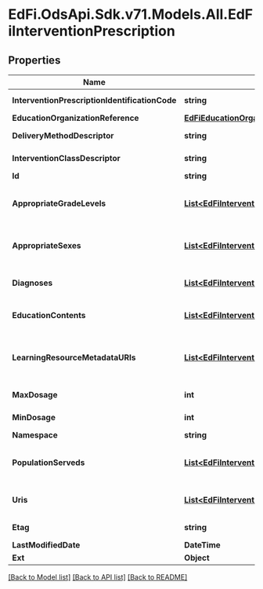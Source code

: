 # EdFi.OdsApi.Sdk.v71.Models.All.EdFiInterventionPrescription

## Properties

Name | Type | Description | Notes
------------ | ------------- | ------------- | -------------
**InterventionPrescriptionIdentificationCode** | **string** | A unique number or alphanumeric code assigned to an intervention prescription. | 
**EducationOrganizationReference** | [**EdFiEducationOrganizationReference**](EdFiEducationOrganizationReference.md) |  | 
**DeliveryMethodDescriptor** | **string** | The way in which an intervention was implemented: individual, small group, whole class, or whole school. | 
**InterventionClassDescriptor** | **string** | The way in which an intervention is used: curriculum, supplement, or practice. | 
**Id** | **string** |  | [optional] 
**AppropriateGradeLevels** | [**List&lt;EdFiInterventionPrescriptionAppropriateGradeLevel&gt;**](EdFiInterventionPrescriptionAppropriateGradeLevel.md) | An unordered collection of interventionPrescriptionAppropriateGradeLevels. Grade levels for the prescribed intervention. If omitted, considered generally applicable. | [optional] 
**AppropriateSexes** | [**List&lt;EdFiInterventionPrescriptionAppropriateSex&gt;**](EdFiInterventionPrescriptionAppropriateSex.md) | An unordered collection of interventionPrescriptionAppropriateSexes. Sexes for the intervention prescription. If omitted, considered generally applicable. | [optional] 
**Diagnoses** | [**List&lt;EdFiInterventionPrescriptionDiagnosis&gt;**](EdFiInterventionPrescriptionDiagnosis.md) | An unordered collection of interventionPrescriptionDiagnoses. Targeted purpose of the intervention prescription. | [optional] 
**EducationContents** | [**List&lt;EdFiInterventionPrescriptionEducationContent&gt;**](EdFiInterventionPrescriptionEducationContent.md) | An unordered collection of interventionPrescriptionEducationContents. Relates the education content source to the education content. | [optional] 
**LearningResourceMetadataURIs** | [**List&lt;EdFiInterventionPrescriptionLearningResourceMetadataURI&gt;**](EdFiInterventionPrescriptionLearningResourceMetadataURI.md) | An unordered collection of interventionPrescriptionLearningResourceMetadataURIs. The URI (typical a URL) pointing to the metadata entry in a LRMI metadata repository, which describes this content item. | [optional] 
**MaxDosage** | **int** | The maximum duration of time in minutes that is recommended for the intervention. | [optional] 
**MinDosage** | **int** | The minimum duration of time in minutes that is recommended for the intervention. | [optional] 
**Namespace** | **string** | Namespace for the intervention. | [optional] 
**PopulationServeds** | [**List&lt;EdFiInterventionPrescriptionPopulationServed&gt;**](EdFiInterventionPrescriptionPopulationServed.md) | An unordered collection of interventionPrescriptionPopulationServeds. A subset of students that are the focus of the intervention prescription. | [optional] 
**Uris** | [**List&lt;EdFiInterventionPrescriptionURI&gt;**](EdFiInterventionPrescriptionURI.md) | An unordered collection of interventionPrescriptionURIs. The URI (typical a URL) pointing to an education content item. | [optional] 
**Etag** | **string** | A unique system-generated value that identifies the version of the resource. | [optional] 
**LastModifiedDate** | **DateTime** | The date and time the resource was last modified. | [optional] 
**Ext** | **Object** | Extensions to the InterventionPrescription entity. | [optional] 

[[Back to Model list]](../../README.md#documentation-for-models) [[Back to API list]](../../README.md#documentation-for-api-endpoints) [[Back to README]](../../README.md)

